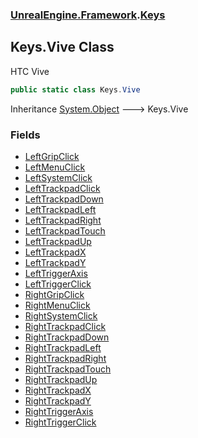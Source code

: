 ### [UnrealEngine.Framework](./UnrealEngine-Framework.md 'UnrealEngine.Framework').[Keys](./Keys.md 'UnrealEngine.Framework.Keys')
## Keys.Vive Class
HTC Vive  
```csharp
public static class Keys.Vive
```
Inheritance [System.Object](https://docs.microsoft.com/en-us/dotnet/api/System.Object 'System.Object') &#129106; Keys.Vive  
### Fields
- [LeftGripClick](./Keys-Vive-LeftGripClick.md 'UnrealEngine.Framework.Keys.Vive.LeftGripClick')
- [LeftMenuClick](./Keys-Vive-LeftMenuClick.md 'UnrealEngine.Framework.Keys.Vive.LeftMenuClick')
- [LeftSystemClick](./Keys-Vive-LeftSystemClick.md 'UnrealEngine.Framework.Keys.Vive.LeftSystemClick')
- [LeftTrackpadClick](./Keys-Vive-LeftTrackpadClick.md 'UnrealEngine.Framework.Keys.Vive.LeftTrackpadClick')
- [LeftTrackpadDown](./Keys-Vive-LeftTrackpadDown.md 'UnrealEngine.Framework.Keys.Vive.LeftTrackpadDown')
- [LeftTrackpadLeft](./Keys-Vive-LeftTrackpadLeft.md 'UnrealEngine.Framework.Keys.Vive.LeftTrackpadLeft')
- [LeftTrackpadRight](./Keys-Vive-LeftTrackpadRight.md 'UnrealEngine.Framework.Keys.Vive.LeftTrackpadRight')
- [LeftTrackpadTouch](./Keys-Vive-LeftTrackpadTouch.md 'UnrealEngine.Framework.Keys.Vive.LeftTrackpadTouch')
- [LeftTrackpadUp](./Keys-Vive-LeftTrackpadUp.md 'UnrealEngine.Framework.Keys.Vive.LeftTrackpadUp')
- [LeftTrackpadX](./Keys-Vive-LeftTrackpadX.md 'UnrealEngine.Framework.Keys.Vive.LeftTrackpadX')
- [LeftTrackpadY](./Keys-Vive-LeftTrackpadY.md 'UnrealEngine.Framework.Keys.Vive.LeftTrackpadY')
- [LeftTriggerAxis](./Keys-Vive-LeftTriggerAxis.md 'UnrealEngine.Framework.Keys.Vive.LeftTriggerAxis')
- [LeftTriggerClick](./Keys-Vive-LeftTriggerClick.md 'UnrealEngine.Framework.Keys.Vive.LeftTriggerClick')
- [RightGripClick](./Keys-Vive-RightGripClick.md 'UnrealEngine.Framework.Keys.Vive.RightGripClick')
- [RightMenuClick](./Keys-Vive-RightMenuClick.md 'UnrealEngine.Framework.Keys.Vive.RightMenuClick')
- [RightSystemClick](./Keys-Vive-RightSystemClick.md 'UnrealEngine.Framework.Keys.Vive.RightSystemClick')
- [RightTrackpadClick](./Keys-Vive-RightTrackpadClick.md 'UnrealEngine.Framework.Keys.Vive.RightTrackpadClick')
- [RightTrackpadDown](./Keys-Vive-RightTrackpadDown.md 'UnrealEngine.Framework.Keys.Vive.RightTrackpadDown')
- [RightTrackpadLeft](./Keys-Vive-RightTrackpadLeft.md 'UnrealEngine.Framework.Keys.Vive.RightTrackpadLeft')
- [RightTrackpadRight](./Keys-Vive-RightTrackpadRight.md 'UnrealEngine.Framework.Keys.Vive.RightTrackpadRight')
- [RightTrackpadTouch](./Keys-Vive-RightTrackpadTouch.md 'UnrealEngine.Framework.Keys.Vive.RightTrackpadTouch')
- [RightTrackpadUp](./Keys-Vive-RightTrackpadUp.md 'UnrealEngine.Framework.Keys.Vive.RightTrackpadUp')
- [RightTrackpadX](./Keys-Vive-RightTrackpadX.md 'UnrealEngine.Framework.Keys.Vive.RightTrackpadX')
- [RightTrackpadY](./Keys-Vive-RightTrackpadY.md 'UnrealEngine.Framework.Keys.Vive.RightTrackpadY')
- [RightTriggerAxis](./Keys-Vive-RightTriggerAxis.md 'UnrealEngine.Framework.Keys.Vive.RightTriggerAxis')
- [RightTriggerClick](./Keys-Vive-RightTriggerClick.md 'UnrealEngine.Framework.Keys.Vive.RightTriggerClick')

